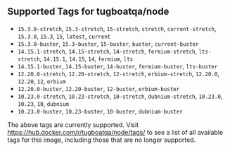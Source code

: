 ## Supported Tags for tugboatqa/node

* `15.3.0-stretch`, `15.3-stretch`, `15-stretch`, `stretch`, `current-stretch`, `15.3.0`, `15.3`, `15`, `latest`, `current`
* `15.3.0-buster`, `15.3-buster`, `15-buster`, `buster`, `current-buster`
* `14.15.1-stretch`, `14.15-stretch`, `14-stretch`, `fermium-stretch`, `lts-stretch`, `14.15.1`, `14.15`, `14`, `fermium`, `lts`
* `14.15.1-buster`, `14.15-buster`, `14-buster`, `fermium-buster`, `lts-buster`
* `12.20.0-stretch`, `12.20-stretch`, `12-stretch`, `erbium-stretch`, `12.20.0`, `12.20`, `12`, `erbium`
* `12.20.0-buster`, `12.20-buster`, `12-buster`, `erbium-buster`
* `10.23.0-stretch`, `10.23-stretch`, `10-stretch`, `dubnium-stretch`, `10.23.0`, `10.23`, `10`, `dubnium`
* `10.23.0-buster`, `10.23-buster`, `10-buster`, `dubnium-buster`

The above tags are currently supported. Visit https://hub.docker.com/r/tugboatqa/node/tags/ to see a list of all available tags for this image, including those that are no longer supported.
